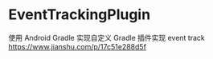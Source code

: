 # EventTrackingPlugin
使用 Android Gradle 实现自定义 Gradle 插件实现 event track
https://www.jianshu.com/p/17c51e288d5f
